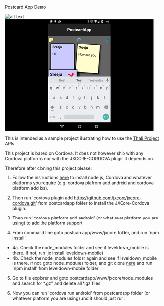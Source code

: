 Postcard App Demo

![alt text](demo1.gif "Postcard app demo")  ![alt text](demo2.gif "Postcard app demo")


This is intended as a sample project illustrating how to use the [Thali Project](http://www.thaliproject.org) APIs.

This project is based on Cordova. It does not however ship with any Cordova platforms nor with the JXCORE-CORDOVA
plugin it depends on.

Therefore after cloning this project please:

1. Follow the instructions [here](https://cordova.apache.org/docs/en/4.0.0/guide_cli_index.md.html) to install
node.js, Cordova and whatever platforms you require (e.g. cordova plafrom add android and cordova platform add ios).

2. Then run 'cordova plugin add https://github.com/jxcore/jxcore-cordova.git' from postcardapp folder to
install the JXCore-Cordova plugin.

3. Then run 'cordova platform add android' (or what ever platform you are using) to add the platform support  

4. From command line goto postcardapp/www/jxcore folder, and run 'npm install'
  - 4a. Check the node_modules folder and see if leveldown_mobile is there. If not, run 'jx install leveldown-mobile)
  - 4b. Check the node_modules folder again and see if leveldown_mobile is there. If not, goto node_modules folder, and git clone [here](https://github.com/Level/leveldown-mobile) and run 'npm install' from leveldown-mobile folder

5. Go to file explorer and goto postcardapp/www/jxcore/node_modules and search for *.gz" and delete all *.gz files

6. Now you can run 'cordova run android' from postcardapp folder (or whatever platform you are using) and it should just run.










